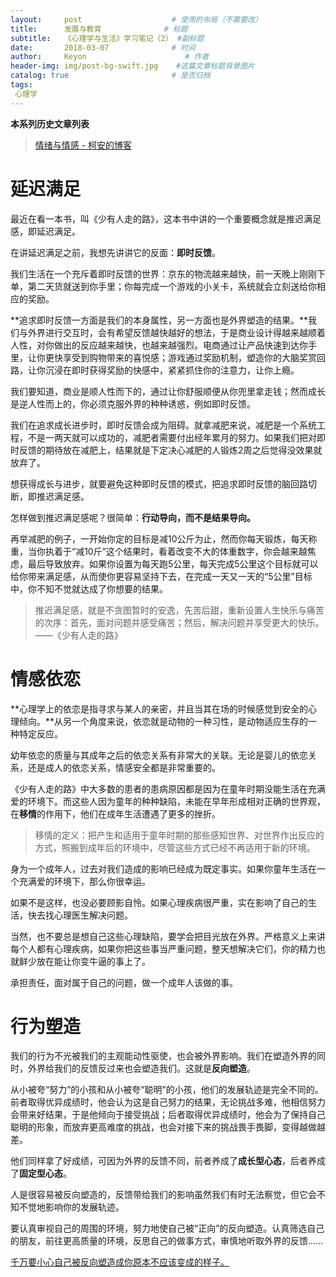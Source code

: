 ```yaml
---
layout:     post                    # 使用的布局（不需要改）
title:      发展与教育              # 标题 
subtitle:   《心理学与生活》学习笔记（2） #副标题
date:       2018-03-07              # 时间
author:     Keyon                      # 作者
header-img: img/post-bg-swift.jpg    #这篇文章标题背景图片
catalog: true                       # 是否归档
tags:
 心理学
---
```


**本系列历史文章列表**

> [情绪与情感 - 柯安的博客](https://keanchen.github.io/2018/03/05/cck1-2018/)

# 延迟满足
最近在看一本书，叫《少有人走的路》，这本书中讲的一个重要概念就是推迟满足感，即延迟满足。

在讲延迟满足之前，我想先讲讲它的反面：**即时反馈**。

我们生活在一个充斥着即时反馈的世界：京东的物流越来越快，前一天晚上刚刚下单，第二天货就送到你手里；你每完成一个游戏的小关卡，系统就会立刻送给你相应的奖励。

**追求即时反馈一方面是我们的本身属性，另一方面也是外界塑造的结果。**我们与外界进行交互时，会有希望反馈越快越好的想法，于是商业设计得越来越顺着人性，对你做出的反应越来越快，也越来越强烈。电商通过让产品快速到达你手里，让你更快享受到购物带来的喜悦感；游戏通过奖励机制，塑造你的大脑奖赏回路，让你沉浸在即时获得奖励的快感中，紧紧抓住你的注意力，让你上瘾。

我们要知道，商业是顺人性而下的，通过让你舒服顺便从你兜里拿走钱；然而成长是逆人性而上的，你必须克服外界的种种诱惑，例如即时反馈。

我们在追求成长进步时，即时反馈会成为阻碍。就拿减肥来说，减肥是一个系统工程，不是一两天就可以成功的，减肥者需要付出经年累月的努力。如果我们把对即时反馈的期待放在减肥上，结果就是下定决心减肥的人锻炼2周之后觉得没效果就放弃了。

想获得成长与进步，就要避免这种即时反馈的模式，把追求即时反馈的脑回路切断，即推迟满足感。

怎样做到推迟满足感呢？很简单：**行动导向，而不是结果导向。**

再举减肥的例子，一开始你定的目标是减10公斤为止，然而你每天锻炼，每天称重，当你执着于“减10斤”这个结果时，看着改变不大的体重数字，你会越来越焦虑，最后导致放弃。如果你设置为每天跑5公里，每天完成5公里这个目标就可以给你带来满足感，从而使你更容易坚持下去，在完成一天又一天的“5公里”目标中，你不知不觉就达成了你想要的结果。

> 推迟满足感，就是不贪图暂时的安逸，先苦后甜，重新设置人生快乐与痛苦的次序：首先，面对问题并感受痛苦；然后，解决问题并享受更大的快乐。——《少有人走的路》

# 情感依恋
**心理学上的依恋是指寻求与某人的亲密，并且当其在场的时候感觉到安全的心理倾向。**从另一个角度来说，依恋就是动物的一种习性，是动物适应生存的一种特定反应。

幼年依恋的质量与其成年之后的依恋关系有非常大的关联。无论是婴儿的依恋关系，还是成人的依恋关系，情感安全都是非常重要的。

《少有人走的路》中大多数的患者的患病原因都是因为在童年时期没能生活在充满爱的环境下。而这些人因为童年的种种缺陷，未能在早年形成相对正确的世界观，在**移情**的作用下，他们在成年生活遭遇了更多的挫折。

> 移情的定义：把产生和适用于童年时期的那些感知世界、对世界作出反应的方式，照搬到成年后的环境中，尽管这些方式已经不再适用于新的环境。

身为一个成年人，过去对我们造成的影响已经成为既定事实。如果你童年生活在一个充满爱的环境下，那么你很幸运。

如果不是这样，也没必要顾影自怜。如果心理疾病很严重，实在影响了自己的生活，快去找心理医生解决问题。

当然，也不要总是想自己这些心理缺陷，要学会把目光放在外界。严格意义上来讲每个人都有心理疾病，如果你把这些事当严重问题，整天想解决它们，你的精力也就鲜少放在能让你变牛逼的事上了。

承担责任，面对属于自己的问题，做一个成年人该做的事。

# 行为塑造
我们的行为不光被我们的主观能动性驱使，也会被外界影响。我们在塑造外界的同时，外界给我们的反馈反过来也会塑造我们。这就是**反向塑造**。

从小被夸“努力”的小孩和从小被夸“聪明”的小孩，他们的发展轨迹是完全不同的。前者取得优异成绩时，他会认为这是自己努力的结果，无论挑战多难，他相信努力会带来好结果，于是他倾向于接受挑战；后者取得优异成绩时，他会为了保持自己聪明的形象，而放弃更高难度的挑战，也会对接下来的挑战畏手畏脚，变得越做越差。

他们同样拿了好成绩，可因为外界的反馈不同，前者养成了**成长型心态**，后者养成了**固定型心态**。

人是很容易被反向塑造的，反馈带给我们的影响虽然我们有时无法察觉，但它会不知不觉地影响你的发展轨迹。

要认真审视自己的周围的环境，努力地使自己被“正向”的反向塑造。认真筛选自己的朋友，前往更高质量的环境，反思自己的做事方式，审慎地听取外界的反馈……

[千万要小心自己被反向塑造成你原本不应该变成的样子。](https://b.xinshengdaxue.com/A29.html)
